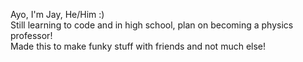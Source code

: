 Ayo, I'm Jay, He/Him :) <br>
Still learning to code and in high school, plan on becoming a physics professor! <br>
Made this to make funky stuff with friends and not much else!

<!---
Jay-B1rd/Jay-B1rd is a ✨ special ✨ repository because its `README.md` (this file) appears on your GitHub profile.
You can click the Preview link to take a look at your changes.
--->

